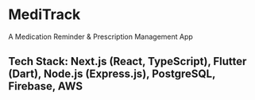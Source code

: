# MediTrack
A Medication Reminder &amp; Prescription Management App

## Tech Stack: Next.js (React, TypeScript), Flutter (Dart), Node.js (Express.js), PostgreSQL, Firebase, AWS

